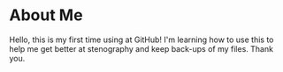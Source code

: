 # About Me
Hello, this is my first time using at GitHub! I'm learning how to use this to help me get better at stenography and keep back-ups of my files. Thank you.
